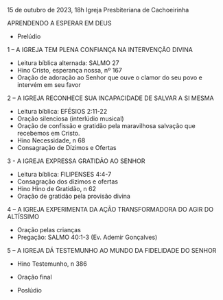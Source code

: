 15 de outubro de 2023, 18h
Igreja Presbiteriana de Cachoeirinha

APRENDENDO A ESPERAR EM DEUS

- Prelúdio

1 – A IGREJA TEM PLENA CONFIANÇA NA INTERVENÇÃO DIVINA
- Leitura bíblica alternada: SALMO 27
- Hino Cristo, esperança nossa, nº 167
- Oração de adoração ao Senhor que ouve o clamor do seu povo e intervém em seu favor

2 – A IGREJA RECONHECE SUA INCAPACIDADE DE SALVAR A SI MESMA
- Leitura bíblica: EFÉSIOS 2:11-22
- Oração silenciosa (interlúdio musical)
- Oração de confissão e gratidão pela maravilhosa salvação que recebemos em Cristo.
- Hino Necessidade, n 68
- Consagração de Dízimos e Ofertas

3 - A IGREJA EXPRESSA GRATIDÃO AO SENHOR
- Leitura bíblica: FILIPENSES 4:4-7
- Consagração dos dízimos e ofertas 
- Hino Hino de Gratidão, n 62
- Oração de gratidão pela provisão divina

4 – A IGREJA EXPERIMENTA DA AÇÃO TRANSFORMADORA DO AGIR DO ALTÍSSIMO
- Oração pelas crianças
- Pregação: SALMO 40:1-3 (Ev. Ademir Gonçalves)

5 – A IGREJA DÁ TESTEMUNHO AO MUNDO DA FIDELIDADE DO SENHOR
- Hino Testemunho, n 386
- Oração final

- Poslúdio